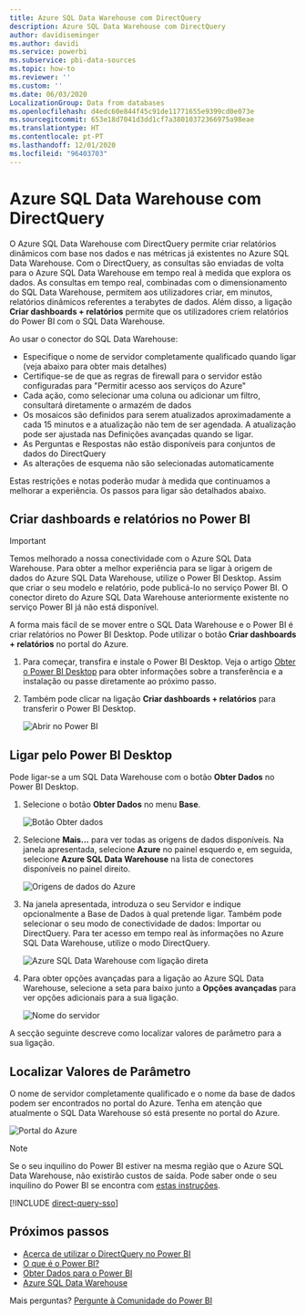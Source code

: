 ```yaml
---
title: Azure SQL Data Warehouse com DirectQuery
description: Azure SQL Data Warehouse com DirectQuery
author: davidiseminger
ms.author: davidi
ms.service: powerbi
ms.subservice: pbi-data-sources
ms.topic: how-to
ms.reviewer: ''
ms.custom: ''
ms.date: 06/03/2020
LocalizationGroup: Data from databases
ms.openlocfilehash: d4edc60e844f45c91de11771655e9399cd0e073e
ms.sourcegitcommit: 653e18d7041d3dd1cf7a38010372366975a98eae
ms.translationtype: HT
ms.contentlocale: pt-PT
ms.lasthandoff: 12/01/2020
ms.locfileid: "96403703"
---
```

# <a name="azure-sql-data-warehouse-with-directquery"></a>Azure SQL Data Warehouse com DirectQuery

O Azure SQL Data Warehouse com DirectQuery permite criar relatórios dinâmicos com base nos dados e nas métricas já existentes no Azure SQL Data Warehouse. Com o DirectQuery, as consultas são enviadas de volta para o Azure SQL Data Warehouse em tempo real à medida que explora os dados. As consultas em tempo real, combinadas com o dimensionamento do SQL Data Warehouse, permitem aos utilizadores criar, em minutos, relatórios dinâmicos referentes a terabytes de dados. Além disso, a ligação **Criar dashboards + relatórios** permite que os utilizadores criem relatórios do Power BI com o SQL Data Warehouse.

Ao usar o conector do SQL Data Warehouse:

* Especifique o nome de servidor completamente qualificado quando ligar (veja abaixo para obter mais detalhes)
* Certifique-se de que as regras de firewall para o servidor estão configuradas para "Permitir acesso aos serviços do Azure"
* Cada ação, como selecionar uma coluna ou adicionar um filtro, consultará diretamente o armazém de dados
* Os mosaicos são definidos para serem atualizados aproximadamente a cada 15 minutos e a atualização não tem de ser agendada.  A atualização pode ser ajustada nas Definições avançadas quando se ligar.
* As Perguntas e Respostas não estão disponíveis para conjuntos de dados do DirectQuery
* As alterações de esquema não são selecionadas automaticamente

Estas restrições e notas poderão mudar à medida que continuamos a melhorar a experiência. Os passos para ligar são detalhados abaixo.

## <a name="build-dashboards-and-reports-in-power-bi"></a>Criar dashboards e relatórios no Power BI

> [!Important]
> Temos melhorado a nossa conectividade com o Azure SQL Data Warehouse. Para obter a melhor experiência para se ligar à origem de dados do Azure SQL Data Warehouse, utilize o Power BI Desktop. Assim que criar o seu modelo e relatório, pode publicá-lo no serviço Power BI. O conector direto do Azure SQL Data Warehouse anteriormente existente no serviço Power BI já não está disponível.

A forma mais fácil de se mover entre o SQL Data Warehouse e o Power BI é criar relatórios no Power BI Desktop. Pode utilizar o botão **Criar dashboards + relatórios** no portal do Azure.

1. Para começar, transfira e instale o Power BI Desktop. Veja o artigo [Obter o Power BI Desktop](../fundamentals/desktop-get-the-desktop.md) para obter informações sobre a transferência e a instalação ou passe diretamente ao próximo passo.

2. Também pode clicar na ligação **Criar dashboards + relatórios** para transferir o Power BI Desktop.

    ![Abrir no Power BI](media/service-azure-sql-data-warehouse-with-direct-connect/create-reports-01.png)


## <a name="connecting-through-power-bi-desktop"></a>Ligar pelo Power BI Desktop

Pode ligar-se a um SQL Data Warehouse com o botão **Obter Dados** no Power BI Desktop. 

1. Selecione o botão **Obter Dados** no menu **Base**.  

    ![Botão Obter dados](media/service-azure-sql-data-warehouse-with-direct-connect/create-reports-02.png)

2. Selecione **Mais...** para ver todas as origens de dados disponíveis. Na janela apresentada, selecione **Azure** no painel esquerdo e, em seguida, selecione **Azure SQL Data Warehouse** na lista de conectores disponíveis no painel direito.

    ![Origens de dados do Azure](media/service-azure-sql-data-warehouse-with-direct-connect/create-reports-03.png)

3. Na janela apresentada, introduza o seu Servidor e indique opcionalmente a Base de Dados à qual pretende ligar. Também pode selecionar o seu modo de conectividade de dados: Importar ou DirectQuery. Para ter acesso em tempo real às informações no Azure SQL Data Warehouse, utilize o modo DirectQuery.

    ![Azure SQL Data Warehouse com ligação direta](media/service-azure-sql-data-warehouse-with-direct-connect/create-reports-04.png)

4. Para obter opções avançadas para a ligação ao Azure SQL Data Warehouse, selecione a seta para baixo junto a **Opções avançadas** para ver opções adicionais para a sua ligação.

    ![Nome do servidor](media/service-azure-sql-data-warehouse-with-direct-connect/create-reports-05.png)

A secção seguinte descreve como localizar valores de parâmetro para a sua ligação. 

## <a name="finding-parameter-values"></a>Localizar Valores de Parâmetro

O nome de servidor completamente qualificado e o nome da base de dados podem ser encontrados no portal do Azure. Tenha em atenção que atualmente o SQL Data Warehouse só está presente no portal do Azure.

![Portal do Azure](media/service-azure-sql-data-warehouse-with-direct-connect/azureportal.png)

> [!NOTE]
> Se o seu inquilino do Power BI estiver na mesma região que o Azure SQL Data Warehouse, não existirão custos de saída. Pode saber onde o seu inquilino do Power BI se encontra com [estas instruções](../admin/service-admin-where-is-my-tenant-located.md).

[!INCLUDE [direct-query-sso](../includes/direct-query-sso.md)]

## <a name="next-steps"></a>Próximos passos

* [Acerca de utilizar o DirectQuery no Power BI](desktop-directquery-about.md)
* [O que é o Power BI?](../fundamentals/power-bi-overview.md)  
* [Obter Dados para o Power BI](service-get-data.md)  
* [Azure SQL Data Warehouse](/azure/sql-data-warehouse/sql-data-warehouse-overview-what-is/)

Mais perguntas? [Pergunte à Comunidade do Power BI](https://community.powerbi.com/)
